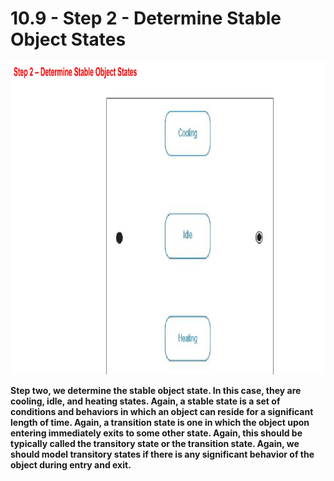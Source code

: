 # 10.9 - Step 2 - Determine Stable Object States

<img src="/images/10_09_01.jpg" width="800" height="500">

**Step two, we determine the stable object state. In this case, they are cooling, idle, and heating states. Again, a stable state is a set of conditions and behaviors in which an object can reside for a significant length of time. Again, a transition state is one in which the object upon entering immediately exits to some other state. Again, this should be typically called the transitory state or the transition state. Again, we should model transitory states if there is any significant behavior of the object during entry and exit.**